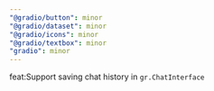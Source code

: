 ```yaml
---
"@gradio/button": minor
"@gradio/dataset": minor
"@gradio/icons": minor
"@gradio/textbox": minor
"gradio": minor
---
```


feat:Support saving chat history in `gr.ChatInterface`
